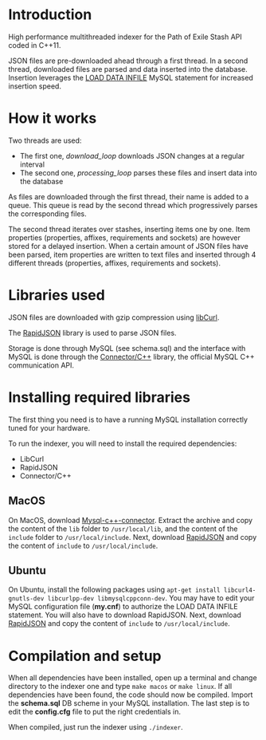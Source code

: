 # Introduction

High performance multithreaded indexer for the Path of Exile Stash API coded in C++11.

JSON files are pre-downloaded ahead through a first thread. In a second thread, downloaded files are parsed and data inserted into the database. Insertion leverages the [LOAD DATA INFILE](http://dev.mysql.com/doc/refman/5.7/en/load-data.html) MySQL statement for increased insertion speed.

# How it works

Two threads are used: 

- The first one, *download_loop* downloads JSON changes at a regular interval
- The second one, *processing_loop* parses these files and insert data into the database

As files are downloaded through the first thread, their name is added to a queue. This queue is read by the second thread which progressively parses the corresponding files.

The second thread iterates over stashes, inserting items one by one. Item properties (properties, affixes, requirements and sockets) are however stored for a delayed insertion. When a certain amount of JSON files have been parsed, item properties are written to text files and inserted through 4 different threads (properties, affixes, requirements and sockets).

# Libraries used

JSON files are downloaded with gzip compression using [libCurl](https://curl.haxx.se/libcurl/).

The [RapidJSON](http://rapidjson.org/) library is used to parse JSON files.

Storage is done through MySQL (see schema.sql) and the interface with MySQL is done through the [Connector/C++](https://dev.mysql.com/downloads/connector/cpp/1.1.html) library, the official MySQL C++ communication API.

# Installing required libraries

The first thing you need is to have a running MySQL installation correctly tuned for your hardware.

To run the indexer, you will need to install the required dependencies:

- LibCurl
- RapidJSON
- Connector/C++

## MacOS
On MacOS, download [Mysql-c++-connector](https://dev.mysql.com/downloads/connector/cpp/1.1.html). Extract the archive and copy the content of the `lib` folder to `/usr/local/lib`, and the content of the `include` folder to `/usr/local/include`. Next, download [RapidJSON](http://rapidjson.org/) and copy the content of `include` to `/usr/local/include`.

## Ubuntu
On Ubuntu, install the following packages using `apt-get install libcurl4-gnutls-dev libcurlpp-dev libmysqlcppconn-dev`. You may have to edit your MySQL configuration file (**my.cnf**) to authorize the LOAD DATA INFILE statement. You will also have to download RapidJSON. Next, download [RapidJSON](http://rapidjson.org/) and copy the content of `include` to `/usr/local/include`.

# Compilation and setup

When all dependencies have been installed, open up a terminal and change directory to the indexer one and type `make macos` or `make linux`. If all dependencies have been found, the code should now be compiled. Import the **schema.sql** DB scheme in your MySQL installation. The last step is to edit the **config.cfg** file to put the right credentials in.

When compiled, just run the indexer using `./indexer`.